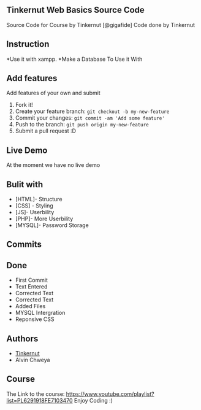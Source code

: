 ## Tinkernut Web Basics Source Code
Source Code for Course by Tinkernut [@gigafide]
Code done by Tinkernut
## Instruction
*Use it with xampp.
*Make a Database To Use it With

## Add features
Add features of your own and submit
1. Fork it!
2. Create your feature branch: `git checkout -b my-new-feature`
3. Commit your changes: `git commit -am 'Add some feature'`
4. Push to the branch: `git push origin my-new-feature`
5. Submit a pull request :D
## Live Demo
At the moment we have no live demo
## Bulit with
* [HTML]- Structure
* [CSS] - Styling
* [JS]- Userbility
* [PHP]- More Userbility
* [MYSQL]- Password Storage 
## Commits 
## Done
* First Commit
* Text Entered
* Corrected Text
* Corrected Text
* Added Files
* MYSQL Intergration
* Reponsive CSS
## Authors
* [Tinkernut](http://tinkernut.com)
* Alvin Chweya
## Course
The Link to the course: https://www.youtube.com/playlist?list=PL6291918FE7103470
Enjoy Coding :)
